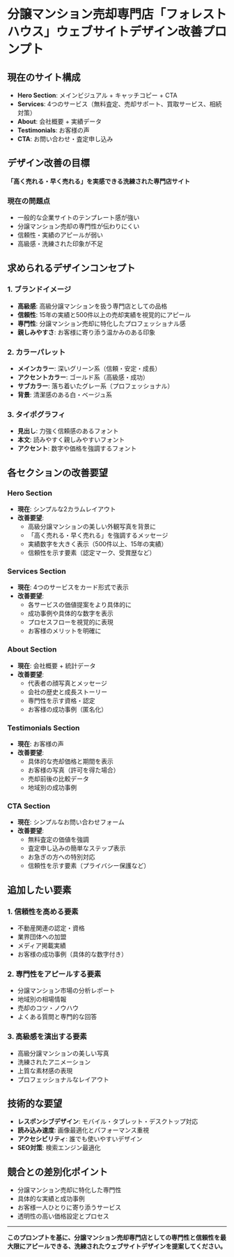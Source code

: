 # 分譲マンション売却専門店「フォレストハウス」ウェブサイトデザイン改善プロンプト

## 現在のサイト構成
- **Hero Section**: メインビジュアル + キャッチコピー + CTA
- **Services**: 4つのサービス（無料査定、売却サポート、買取サービス、相続対策）
- **About**: 会社概要 + 実績データ
- **Testimonials**: お客様の声
- **CTA**: お問い合わせ・査定申し込み

## デザイン改善の目標
**「高く売れる・早く売れる」を実感できる洗練された専門店サイト**

### 現在の問題点
- 一般的な企業サイトのテンプレート感が強い
- 分譲マンション売却の専門性が伝わりにくい
- 信頼性・実績のアピールが弱い
- 高級感・洗練された印象が不足

## 求められるデザインコンセプト

### 1. ブランドイメージ
- **高級感**: 高級分譲マンションを扱う専門店としての品格
- **信頼性**: 15年の実績と500件以上の売却実績を視覚的にアピール
- **専門性**: 分譲マンション売却に特化したプロフェッショナル感
- **親しみやすさ**: お客様に寄り添う温かみのある印象

### 2. カラーパレット
- **メインカラー**: 深いグリーン系（信頼・安定・成長）
- **アクセントカラー**: ゴールド系（高級感・成功）
- **サブカラー**: 落ち着いたグレー系（プロフェッショナル）
- **背景**: 清潔感のある白・ベージュ系

### 3. タイポグラフィ
- **見出し**: 力強く信頼感のあるフォント
- **本文**: 読みやすく親しみやすいフォント
- **アクセント**: 数字や価格を強調するフォント

## 各セクションの改善要望

### Hero Section
- **現在**: シンプルな2カラムレイアウト
- **改善要望**: 
  - 高級分譲マンションの美しい外観写真を背景に
  - 「高く売れる・早く売れる」を強調するメッセージ
  - 実績数字を大きく表示（500件以上、15年の実績）
  - 信頼性を示す要素（認定マーク、受賞歴など）

### Services Section
- **現在**: 4つのサービスをカード形式で表示
- **改善要望**:
  - 各サービスの価値提案をより具体的に
  - 成功事例や具体的な数字を表示
  - プロセスフローを視覚的に表現
  - お客様のメリットを明確に

### About Section
- **現在**: 会社概要 + 統計データ
- **改善要望**:
  - 代表者の顔写真とメッセージ
  - 会社の歴史と成長ストーリー
  - 専門性を示す資格・認定
  - お客様の成功事例（匿名化）

### Testimonials Section
- **現在**: お客様の声
- **改善要望**:
  - 具体的な売却価格と期間を表示
  - お客様の写真（許可を得た場合）
  - 売却前後の比較データ
  - 地域別の成功事例

### CTA Section
- **現在**: シンプルなお問い合わせフォーム
- **改善要望**:
  - 無料査定の価値を強調
  - 査定申し込みの簡単なステップ表示
  - お急ぎの方への特別対応
  - 信頼性を示す要素（プライバシー保護など）

## 追加したい要素

### 1. 信頼性を高める要素
- 不動産関連の認定・資格
- 業界団体への加盟
- メディア掲載実績
- お客様の成功事例（具体的な数字付き）

### 2. 専門性をアピールする要素
- 分譲マンション市場の分析レポート
- 地域別の相場情報
- 売却のコツ・ノウハウ
- よくある質問と専門的な回答

### 3. 高級感を演出する要素
- 高級分譲マンションの美しい写真
- 洗練されたアニメーション
- 上質な素材感の表現
- プロフェッショナルなレイアウト

## 技術的な要望
- **レスポンシブデザイン**: モバイル・タブレット・デスクトップ対応
- **読み込み速度**: 画像最適化とパフォーマンス重視
- **アクセシビリティ**: 誰でも使いやすいデザイン
- **SEO対策**: 検索エンジン最適化

## 競合との差別化ポイント
- 分譲マンション売却に特化した専門性
- 具体的な実績と成功事例
- お客様一人ひとりに寄り添うサービス
- 透明性の高い価格設定とプロセス

---

**このプロンプトを基に、分譲マンション売却専門店としての専門性と信頼性を最大限にアピールできる、洗練されたウェブサイトデザインを提案してください。**
